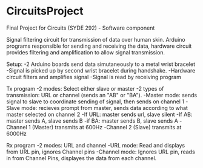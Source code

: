 # CircuitsProject
Final Project for Circuits (SYDE 292) - Software component

Signal filtering circuit for transmission of data over human skin. Arduino programs responsible for sending and receiving the data, hardware circuit provides filtering and amplification to allow signal transmission. 

Setup:
-2 Arduino boards send data simutaneously to a metal wrist bracelet
-Signal is picked up by second wrist bracelet during handshake.
-Hardware circuit filters and amplifies signal
-Signal is read by receiving program

Tx program
-2 modes: Select either slave or master
-2 types of transmission: URL or channel (sends an "AB" or "BA").
-Master mode: sends signal to slave to coordinate sending of signal, then sends on channel 1
-Slave mode: recieves prompt from master, sends data according to what master selected on channel 2
    -If URL: master sends url, slave silent
    -If AB: master sends A, slave sends B
    -if BA: master sends B, slave sends A
-Channel 1 (Master) transmits at 600Hz
-Channel 2 (Slave) transmits at 6000Hz

Rx program
-2 modes: URL and channel
-URL mode: Read and displays from URL pin, ignores Channel pins
-Channel mode: Ignores URL pin, reads in from Channel Pins, displayes the data from each channel. 
